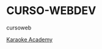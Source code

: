 # CURSO-WEBDEV
 cursoweb

<a href="https://lucasschafa.github.io/CURSO-WEBDEV/HTML%20CSS/KARAOKE%20ACADEMY/">Karaoke Academy</a>